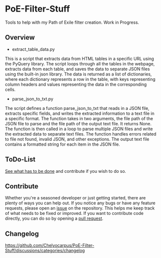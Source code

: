 # PoE-Filter-Stuff

Tools to help with my Path of Exile filter creation. Work in Progress.

## Overview
- extract_table_data.py

This is a script that extracts data from HTML tables in a specific URL using the PyQuery library. The script loops through all the tables in the webpage, extracts data from each table, and saves the data to separate JSON files using the built-in json library. The data is returned as a list of dictionaries, where each dictionary represents a row in the table, with keys representing column headers and values representing the data in the corresponding cells.


- parse_json_to_txt.py

The script defines a function parse_json_to_txt that reads in a JSON file, extracts specific fields, and writes the extracted information to a text file in a specific format. The function takes in two arguments, the file path of the JSON file to parse and the file path of the output text file. It returns None. The function is then called in a loop to parse multiple JSON files and write the extracted data to separate text files. The function handles errors related to file not found, invalid JSON, and other exceptions. The output text file contains a formatted string for each item in the JSON file.

## ToDo-List
[See what has to be done](https://github.com/Chelyocarpus/PoE-Filter-Stuff/issues?q=is%3Aissue+is%3Aopen+label%3AToDo) and contribute if you wish to do so.

## Contribute

Whether you're a seasoned developer or just getting started, there are plenty of ways you can help out.
If you notice any bugs or have any feature requests, please open an [issue](https://github.com/Chelyocarpus/PoE-Filter-Stuff/issues) on the repository. This helps me keep track of what needs to be fixed or improved.
If you want to contribute code directly, you can do so by opening a [pull request](https://github.com/Chelyocarpus/PoE-Filter-Stuff/pulls).

## Changelog
https://github.com/Chelyocarpus/PoE-Filter-Stuff/discussions/categories/changelog
